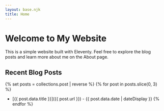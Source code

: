 ```yaml
---
layout: base.njk
title: Home
---
```


# Welcome to My Website

This is a simple website built with Eleventy. Feel free to explore the blog posts and learn more about me on the About page.

## Recent Blog Posts

{% set posts = collections.post | reverse %}
{% for post in posts.slice(0, 3) %}
- [{{ post.data.title }}]({{ post.url }}) - {{ post.data.date | dateDisplay }}
{% endfor %}